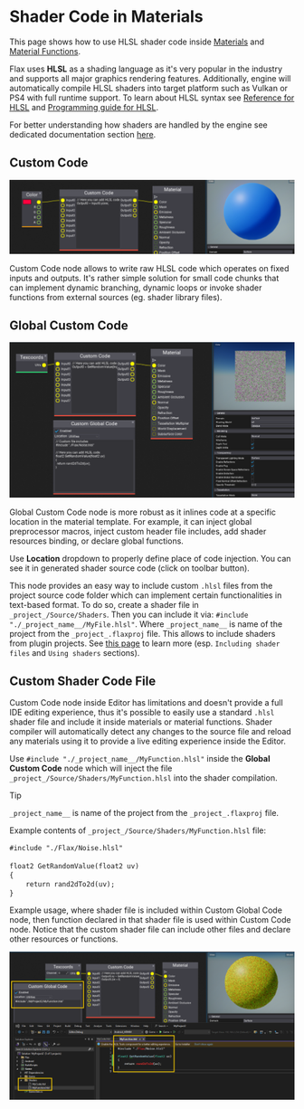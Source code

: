 # Shader Code in Materials

This page shows how to use HLSL shader code inside [Materials](basics/index.md) and [Material Functions](material-functions.md).

Flax uses **HLSL** as a shading language as it's very popular in the industry and supports all major graphics rendering features. Additionally, engine will automatically compile HLSL shaders into target platform such as Vulkan or PS4 with full runtime support.
To learn about HLSL syntax see [Reference for HLSL](https://docs.microsoft.com/en-us/windows/win32/direct3dhlsl/dx-graphics-hlsl-reference) and [Programming guide for HLSL](https://docs.microsoft.com/en-us/windows/win32/direct3dhlsl/dx-graphics-hlsl-pguide).

For better understanding how shaders are handled by the engine see dedicated documentation section [here](../shaders/index.md).

## Custom Code

![Custom Code node](media/custom-code-node.png)

Custom Code node allows to write raw HLSL code which operates on fixed inputs and outputs. It's rather simple solution for small code chunks that can implement dynamic branching, dynamic loops or invoke shader functions from external sources (eg. shader library files).

## Global Custom Code

![Global Custom Code node](media/custom-global-code-node.png)

Global Custom Code node is more robust as it inlines code at a specific location in the material template. For example, it can inject global preprocessor macros, inject custom header file includes, add shader resources binding, or declare global functions.

Use **Location** dropdown to properly define place of code injection. You can see it in generated shader source code (click on toolbar button).

This node provides an easy way to include custom `.hlsl` files from the project source code folder which can implement certain functionalities in text-based format. To do so, create a shader file in `_project_/Source/Shaders`. Then you can include it via: `#include "./_project_name__/MyFile.hlsl"`. Where `_project_name__` is name of the project from the `_project_.flaxproj` file. This allows to include shaders from plugin projects. See [this page](../shaders/index.md) to learn more (esp. `Including shader files` and `Using shaders` sections).

## Custom Shader Code File

Custom Code node inside Editor has limitations and doesn't provide a full IDE editing experience, thus it's possible to easily use a standard `.hlsl` shader file and include it inside materials or material functions. Shader compiler will automatically detect any changes to the source file and reload any materials using it to provide a live editing experience inside the Editor.

Use `#include "./_project_name__/MyFunction.hlsl"` inside the **Global Custom Code** node which will inject the file `_project_/Source/Shaders/MyFunction.hlsl` into the shader compilation. 

> [!Tip]
> `_project_name__` is name of the project from the `_project_.flaxproj` file.

Example contents of `_project_/Source/Shaders/MyFunction.hlsl` file:

```hlsl
#include "./Flax/Noise.hlsl"

float2 GetRandomValue(float2 uv)
{
    return rand2dTo2d(uv);
}
```

Example usage, where shader file is included within Custom Global Code node, then function declared in that shader file is used within Custom Code node. Notice that the custom shader file can include other files and declare other resources or functions.

![Custom Global Shader File](media/custom-global-shader-file.png)

